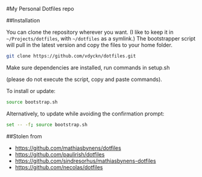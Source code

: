 #My Personal Dotfiles repo

##Installation

You can clone the repository wherever you want. (I like to keep it in `~/Projects/dotfiles`, with `~/dotfiles` as a symlink.) The bootstrapper script will pull in the latest version and copy the files to your home folder.

```bash
git clone https://github.com/vdyckn/dotfiles.git
```

Make sure dependencies are installed, run commands in setup.sh 

(please do not execute the script, copy and paste commands).

To install or update:

```bash
source bootstrap.sh
```

Alternatively, to update while avoiding the confirmation prompt:

```bash
set -- -f; source bootstrap.sh
```

##Stolen from
- https://github.com/mathiasbynens/dotfiles
- https://github.com/paulirish/dotfiles
- https://github.com/sindresorhus/mathiasbynens-dotfiles
- https://github.com/necolas/dotfiles